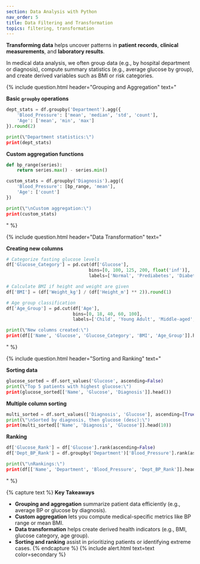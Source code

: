 ```yaml
---
section: Data Analysis with Python
nav_order: 5
title: Data Filtering and Transformation
topics: filtering, transformation
---
```


**Transforming data** helps uncover patterns in **patient records**, **clinical measurements**, and **laboratory results**.

In medical data analysis, we often group data (e.g., by hospital department or diagnosis), compute summary statistics (e.g., average glucose by group), and create derived variables such as BMI or risk categories.

{% include question.html header="Grouping and Aggregation" text="

**Basic ```groupby``` operations**

```python
dept_stats = df.groupby('Department').agg({
    'Blood_Pressure': ['mean', 'median', 'std', 'count'],
    'Age': ['mean', 'min', 'max']
}).round(2)

print(\"Department statistics:\")
print(dept_stats)
```

**Custom aggregation functions**

```python
def bp_range(series):
    return series.max() - series.min()

custom_stats = df.groupby('Diagnosis').agg({
    'Blood_Pressure': [bp_range, 'mean'],
    'Age': ['count']
})

print(\"\nCustom aggregation:\")
print(custom_stats)
```
" %}

{% include question.html header="Data Transformation" text="

**Creating new columns**

```python
# Categorize fasting glucose levels
df['Glucose_Category'] = pd.cut(df['Glucose'],
                               bins=[0, 100, 125, 200, float('inf')],
                               labels=['Normal', 'Prediabetes', 'Diabetes', 'Critical'])

# Calculate BMI if height and weight are given
df['BMI'] = (df['Weight_kg'] / (df['Height_m'] ** 2)).round(1)

# Age group classification
df['Age_Group'] = pd.cut(df['Age'],
                         bins=[0, 18, 40, 60, 100],
                         labels=['Child', 'Young Adult', 'Middle-aged', 'Elderly'])

print(\"New columns created:\")
print(df[['Name', 'Glucose', 'Glucose_Category', 'BMI', 'Age_Group']].head())
```
" %}

{% include question.html header="Sorting and Ranking" text="

**Sorting data**

```python
glucose_sorted = df.sort_values('Glucose', ascending=False)
print(\"Top 5 patients with highest glucose:\")
print(glucose_sorted[['Name', 'Glucose', 'Diagnosis']].head())
```

**Multiple column sorting**

```python
multi_sorted = df.sort_values(['Diagnosis', 'Glucose'], ascending=[True, False])
print(\"\nSorted by diagnosis, then glucose (desc):\")
print(multi_sorted[['Name', 'Diagnosis', 'Glucose']].head(10))
```

**Ranking**

```python
df['Glucose_Rank'] = df['Glucose'].rank(ascending=False)
df['Dept_BP_Rank'] = df.groupby('Department')['Blood_Pressure'].rank(ascending=False)

print(\"\nRankings:\")
print(df[['Name', 'Department', 'Blood_Pressure', 'Dept_BP_Rank']].head())
```
" %}

{% capture text %}
**Key Takeaways**

- **Grouping and aggregation** summarize patient data efficiently (e.g., average BP or glucose by diagnosis).
- **Custom aggregation** lets you compute medical-specific metrics like BP range or mean BMI.
- **Data transformation** helps create derived health indicators (e.g., BMI, glucose category, age group).
- **Sorting and ranking** assist in prioritizing patients or identifying extreme cases.
{% endcapture %}
{% include alert.html text=text color=secondary %}
